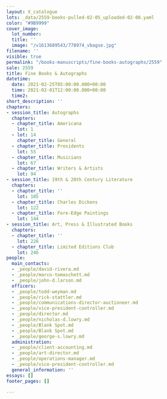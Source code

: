 ```yaml
---
layout: X_catalogue
lots: _data/2559-books-pulled-02-05_uploaded-02-08.yaml
color: "#9B9999"
cover_image:
  lot_number: 
  title: ''
  image: "/v1613689543/778974_vbagse.jpg"
filename: ''
visible: true
permalink: "/books-manuscripts/fine-books-autographs/2559"
sale: 2559
title: Fine Books & Autographs
datetime:
  date: 2021-02-25T05:00:00.000+00:00
  time: 2021-02-01T12:00:00.000+00:00
  time2: 
short_description: ''
chapters:
- session_title: Autographs
  chapters:
  - chapter_title: Americana
    lot: 1
  - lot: 14
    chapter_title: General
  - chapter_title: Presidents
    lot: 55
  - chapter_title: Musicians
    lot: 67
  - chapter_title: Writers & Artists
    lot: 94
- session_title: 19th & 20th Century Literature
  chapters:
  - chapter_title: ''
    lot: 105
  - chapter_title: Charles Dickens
    lot: 122
  - chapter_title: Fore-Edge Paintings
    lot: 144
- session_title: Art, Press & Illustrated Books
  chapters:
  - chapter_title: ''
    lot: 226
  - chapter_title: Limited Editions Club
    lot: 246
people:
  main_contacts:
  - _people/david-rivera.md
  - _people/marco-tomaschett.md
  - _people/john-d.larson.md
  officers:
  - _people/todd-weyman.md
  - _people/rick-stattler.md
  - _people/communications-director-auctioneer.md
  - _people/vice-president-controller.md
  - _people/director.md
  - _people/nicholas-d.lowry.md
  - _people/Blank Spot.md
  - _people/Blank Spot.md
  - _people/george-s.lowry.md
  administration:
  - _people/client-accounting.md
  - _people/art-director.md
  - _people/operations-manager.md
  - _people/vice-president-controller.md
  general_information: ''
essays: []
footer_pages: []

---
```

